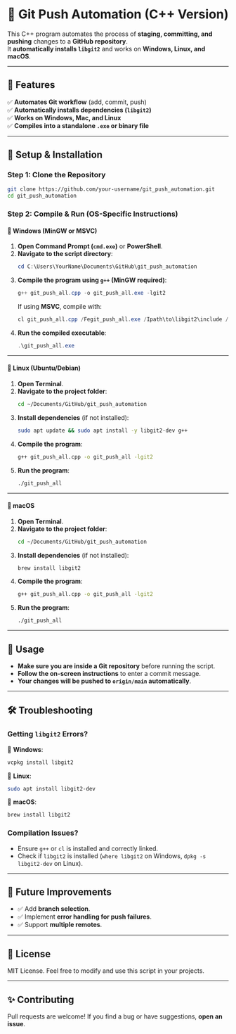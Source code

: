# 🚀 Git Push Automation (C++ Version)

This C++ program automates the process of **staging, committing, and pushing** changes to a **GitHub repository**.  
It **automatically installs `libgit2`** and works on **Windows, Linux, and macOS**.

---

## 📌 Features
✅ **Automates Git workflow** (add, commit, push)  
✅ **Automatically installs dependencies (`libgit2`)**  
✅ **Works on Windows, Mac, and Linux**  
✅ **Compiles into a standalone `.exe` or binary file**  

---

## 🔧 Setup & Installation

### **Step 1: Clone the Repository**
```bash
git clone https://github.com/your-username/git_push_automation.git
cd git_push_automation
```

### **Step 2: Compile & Run (OS-Specific Instructions)**

#### **🔹 Windows (MinGW or MSVC)**
1. **Open Command Prompt (`cmd.exe`)** or **PowerShell**.
2. **Navigate to the script directory**:
   ```powershell
   cd C:\Users\YourName\Documents\GitHub\git_push_automation
   ```
3. **Compile the program using `g++` (MinGW required)**:
   ```powershell
   g++ git_push_all.cpp -o git_push_all.exe -lgit2
   ```
   If using **MSVC**, compile with:
   ```powershell
   cl git_push_all.cpp /Fegit_push_all.exe /Ipath\to\libgit2\include /link /LIBPATH:path\to\libgit2\lib libgit2.lib
   ```
4. **Run the compiled executable**:
   ```powershell
   .\git_push_all.exe
   ```

---

#### **🔹 Linux (Ubuntu/Debian)**
1. **Open Terminal**.
2. **Navigate to the project folder**:
   ```bash
   cd ~/Documents/GitHub/git_push_automation
   ```
3. **Install dependencies** (if not installed):
   ```bash
   sudo apt update && sudo apt install -y libgit2-dev g++
   ```
4. **Compile the program**:
   ```bash
   g++ git_push_all.cpp -o git_push_all -lgit2
   ```
5. **Run the program**:
   ```bash
   ./git_push_all
   ```

---

#### **🔹 macOS**
1. **Open Terminal**.
2. **Navigate to the project folder**:
   ```bash
   cd ~/Documents/GitHub/git_push_automation
   ```
3. **Install dependencies** (if not installed):
   ```bash
   brew install libgit2
   ```
4. **Compile the program**:
   ```bash
   g++ git_push_all.cpp -o git_push_all -lgit2
   ```
5. **Run the program**:
   ```bash
   ./git_push_all
   ```

---

## 🚀 Usage
- **Make sure you are inside a Git repository** before running the script.
- **Follow the on-screen instructions** to enter a commit message.
- **Your changes will be pushed to `origin/main` automatically**.

---

## 🛠 Troubleshooting

### **Getting `libgit2` Errors?**
🔹 **Windows**:
```powershell
vcpkg install libgit2
```
🔹 **Linux**:
```bash
sudo apt install libgit2-dev
```
🔹 **macOS**:
```bash
brew install libgit2
```

### **Compilation Issues?**
- Ensure `g++` or `cl` is installed and correctly linked.
- Check if `libgit2` is installed (`where libgit2` on Windows, `dpkg -s libgit2-dev` on Linux).

---

## 🎯 Future Improvements
- ✅ Add **branch selection**.
- ✅ Implement **error handling for push failures**.
- ✅ Support **multiple remotes**.

---

## 📜 License
MIT License. Feel free to modify and use this script in your projects.

---

## ✨ Contributing
Pull requests are welcome! If you find a bug or have suggestions, **open an issue**.